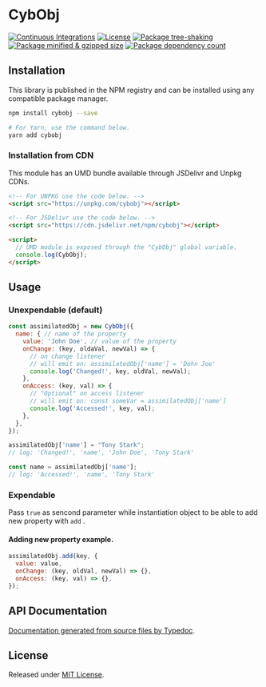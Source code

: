 # CybObj

[![Continuous Integrations](https://github.com/hein-htut-aung/cybobj/actions/workflows/continuous-integrations.yaml/badge.svg?branch=main)](https://github.com/hein-htut-aung/cybobj/actions/workflows/continuous-integrations.yaml)
[![License](https://badgen.net/github/license/hein-htut-aung/cybobj)](./LICENSE)
[![Package tree-shaking](https://badgen.net/bundlephobia/tree-shaking/cybobj)](https://bundlephobia.com/package/cybobj)
[![Package minified & gzipped size](https://badgen.net/bundlephobia/minzip/cybobj)](https://bundlephobia.com/package/cybobj)
[![Package dependency count](https://badgen.net/bundlephobia/dependency-count/reactcybobj)](https://bundlephobia.com/package/cybobj)

## Installation

This library is published in the NPM registry and can be installed using any compatible package manager.

```sh
npm install cybobj --save

# For Yarn, use the command below.
yarn add cybobj
```

### Installation from CDN

This module has an UMD bundle available through JSDelivr and Unpkg CDNs.

```html
<!-- For UNPKG use the code below. -->
<script src="https://unpkg.com/cybobj"></script>

<!-- For JSDelivr use the code below. -->
<script src="https://cdn.jsdelivr.net/npm/cybobj"></script>

<script>
  // UMD module is exposed through the "CybObj" global variable.
  console.log(CybObj);
</script>
```

## Usage
### Unexpendable (default)
```javascript
const assimilatedObj = new CybObj({
  name: { // name of the property
    value: 'John Doe', // value of the property
    onChange: (key, oldaVal, newVal) => {
      // on change listener
      // will emit on: assimilatedObj['name'] = 'Dohn Joe'
      console.log('Changed!', key, oldVal, newVal);
    },
    onAccess: (key, val) => {
      // "Optional" on access listener
      // will emit on: const someVar = assimilatedObj['name']
      console.log('Accessed!', key, val);
    },
  },
});

assimilatedObj['name'] = "Tony Stark";
// log: 'Changed!', 'name', 'John Doe', 'Tony Stark'

const name = assimilatedObj['name'];
// log: 'Accessed!', 'name', 'Tony Stark'

```

### Expendable
Pass `true` as sencond parameter while instantiation object to be able to add new property with `add` .
#### Adding new property example.
```javascript
assimilatedObj.add(key, {
  value: value,
  onChange: (key, oldVal, newVal) => {},
  onAccess: (key, val) => {},
});
```

## API Documentation

[Documentation generated from source files by Typedoc](./docs/README.md).

## License

Released under [MIT License](./LICENSE).
